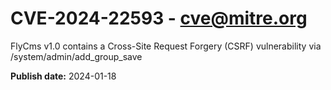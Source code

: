 # CVE-2024-22593 - cve@mitre.org

FlyCms v1.0 contains a Cross-Site Request Forgery (CSRF) vulnerability via /system/admin/add_group_save

**Publish date:** 2024-01-18
